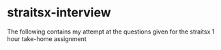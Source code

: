 # straitsx-interview

The following contains my attempt at the questions given for the straitsx 1 hour take-home assignment
